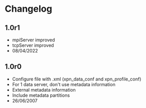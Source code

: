 
# Changelog

## 1.0r1
* mpiServer improved
* tcpServer improved
* 08/04/2022

## 1.0r0 
* Configure file with .xml (xpn_data_conf and xpn_profile_conf)
* For 1 data server, don't use metadata information
* External metadata information
* Include metadata partitions
* 26/06/2007

